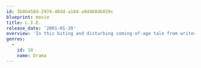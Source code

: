 ```yaml
---
id: 3b0b458d-2974-48dd-a184-a9d460db859c
blueprint: movie
title: L.I.E.
release_date: '2001-01-20'
overview: 'In this biting and disturbing coming-of-age tale from writer-director Michael Cuesta, life is bittersweet along the L.I.E., also known as the Long Island Expressway, as suburban teen Howie Blitzer learns all too clearly. In the space of a week, he loses nearly everything and everyone he knows and is left to navigate his adolescence virtually unsupervised.'
genres:
  -
    id: 18
    name: Drama
---
```

